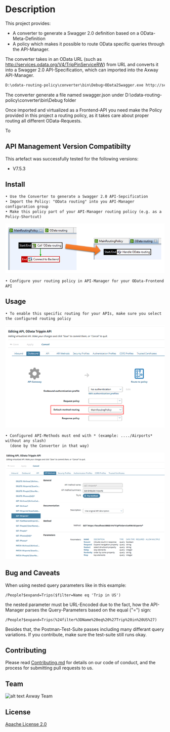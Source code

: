 # Description
This project provides:
- A converter to generate a Swagger 2.0 definition based on a OData-Meta-Definition
- A policy which makes it possible to route OData specific queries through the API-Manager. 

The converter takes in an OData URL (such as http://services.odata.org/V4/TripPinServiceRW) from URL and converts it into a Swagger 2.0 API-Specification, which can imported into the Axway API-Manager.
```bash
D:\odata-routing-policy\converter\bin\Debug>OData2Swagger.exe http://services.odata.org/V4/TripPinServiceRW

```
The converter generate a file named swagger.json under D:\odata-routing-policy\converter\bin\Debug folder


Once imported and virtualized as a Frontend-API you need make the Policy provided in this project a routing policy, as it takes care about proper routing all different OData-Requests.

To 

## API Management Version Compatibilty
This artefact was successfully tested for the following versions:
- V7.5.3


## Install

```
• Use the Converter to generate a Swagger 2.0 API-Sepcification
• Import the Policy: "OData routing" into you API-Manager configuration group
• Make this policy part of your API-Manager routing policy (e.g. as a Policy-Shortcut)
```
![Routing Policy](https://github.com/Axway-API-Management-Plus/odata-routing-policy/blob/master/images/OData-Policy-Linked-to-Routing.png)
```
• Configure your routing policy in API-Manager for your OData-Frontend API
```

## Usage

```
• To enable this specific routing for your APIs, make sure you select the configured routing policy
```
![API-Manager Routing Policy](https://github.com/Axway-API-Management-Plus/odata-routing-policy/blob/master/images/api-routing-policy-incl-odata.png)
```
• Configured API-Methods must end with * (example: ..../Airports* without any slash)
  (done by the Converter in that way)
 ```
![API-Manager OData API](https://github.com/Axway-API-Management-Plus/odata-routing-policy/blob/master/images/odata-api-in-apimgr.png)

## Bug and Caveats

When using nested query parameters like in this example:
```
/People?$expand=Trips($filter=Name eq 'Trip in US')
```
the nested parameter must be URL-Encoded due to the fact, how the API-Manager 
parses the Query-Parameters based on the equal ("=") sign:
```
/People?$expand=Trips(%24filter%3DName%20eq%20%27Trip%20in%20US%27)
```
Besides that, the Postman-Test-Suite passes including many differant query variations. 
If you contribute, make sure the test-suite still runs okay.

## Contributing

Please read [Contributing.md](https://github.com/Axway-API-Management/Common/blob/master/Contributing.md) for details on our code of conduct, and the process for submitting pull requests to us.


## Team

![alt text][Axwaylogo] Axway Team

[Axwaylogo]: https://github.com/Axway-API-Management/Common/blob/master/img/AxwayLogoSmall.png  "Axway logo"


## License
[Apache License 2.0](/LICENSE)
